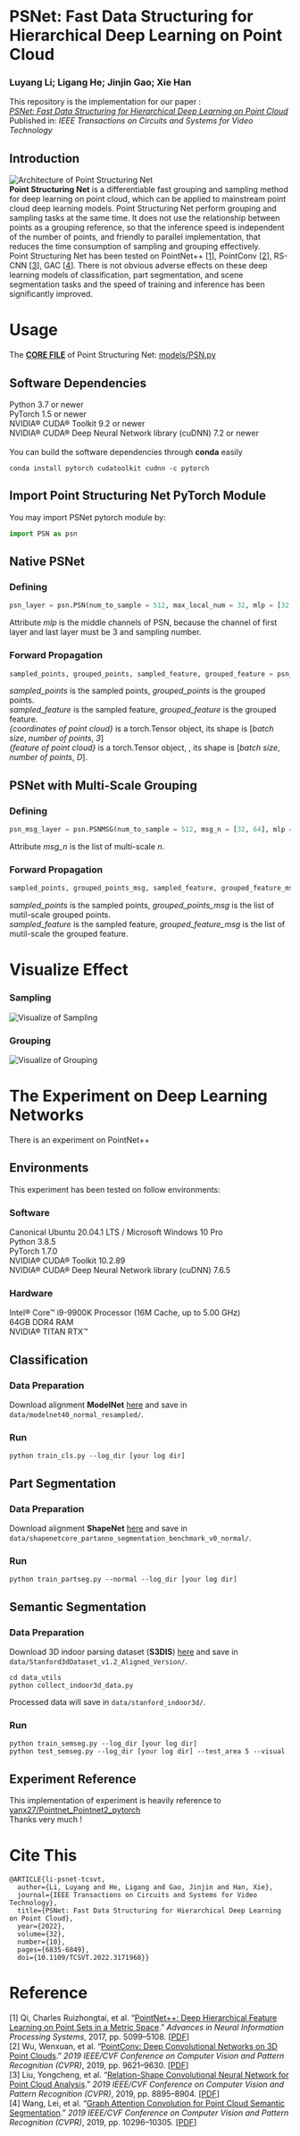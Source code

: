 # PSNet: Fast Data Structuring for Hierarchical Deep Learning on Point Cloud
### Luyang Li; Ligang He; Jinjin Gao; Xie Han

This repository is the implementation for our paper :<br>
*[PSNet: Fast Data Structuring for Hierarchical Deep Learning on Point Cloud](https://ieeexplore.ieee.org/document/9766172)*<br>
Published in: *IEEE Transactions on Circuits and Systems for Video Technology*

## Introduction
![Architecture of Point Structuring Net](./image/psn.png "Architecture of Point Structuring Net")<br>
**Point Structuring Net** is a differentiable fast grouping and sampling method for deep learning on point cloud, which can be applied to mainstream point cloud deep learning models. Point Structuring Net perform grouping and sampling tasks at the same time. It does not use the relationship between points as a grouping reference, so that the inference speed is independent of the number of points, and friendly to parallel implementation, that reduces the time consumption of sampling and grouping effectively.<br>
Point Structuring Net has been tested on PointNet++ [[1](#Reference)], PointConv [[2](#Reference)], RS-CNN [[3](#Reference)], GAC [[4](#Reference)]. There is not obvious adverse effects on these deep learning models of classification, part segmentation, and scene segmentation tasks and the speed of training and inference has been significantly improved.

# Usage
The [**CORE FILE**](./models/PSN.py) of Point Structuring Net: [models/PSN.py](./models/PSN.py)

## Software Dependencies
Python 3.7 or newer<br>
PyTorch 1.5 or newer<br>
NVIDIA® CUDA® Toolkit 9.2 or newer<br>
NVIDIA® CUDA® Deep Neural Network library (cuDNN) 7.2 or newer<br>
<br>
You can build the software dependencies through **conda**  easily
```shell
conda install pytorch cudatoolkit cudnn -c pytorch
```

## Import Point Structuring Net PyTorch Module
You may import PSNet pytorch module by:
```python
import PSN as psn
```
## Native PSNet
### Defining
```python
psn_layer = psn.PSN(num_to_sample = 512, max_local_num = 32, mlp = [32, 256])
```
Attribute *mlp* is the middle channels of PSN, because the channel of first layer and last layer must be 3 and sampling number.
### Forward Propagation
```python
sampled_points, grouped_points, sampled_feature, grouped_feature = psn_layer(coordinate = {coordinates of point cloud}, feature = {feature of point cloud})
```
*sampled_points* is the sampled points, *grouped_points* is the grouped points.<br>
*sampled_feature* is the sampled feature, *grouped_feature* is the grouped feature.<br>
*{coordinates of point cloud}* is a torch.Tensor object, its shape is [*batch size*, *number of points*, *3*]<br>
*{feature of point cloud}* is a torch.Tensor object, , its shape is [*batch size*, *number of points*, *D*].

## PSNet with Multi-Scale Grouping
### Defining
```python
psn_msg_layer = psn.PSNMSG(num_to_sample = 512, msg_n = [32, 64], mlp = [32, 256])
```
Attribute *msg_n* is the list of multi-scale *n*.
### Forward Propagation
```python
sampled_points, grouped_points_msg, sampled_feature, grouped_feature_msg = psn_msg_layer(coordinate = {coordinates of point cloud}, feature = {feature of point cloud})
```
*sampled_points* is the sampled points, *grouped_points_msg* is the list of mutil-scale grouped points.<br>
*sampled_feature* is the sampled feature, *grouped_feature_msg* is the list of mutil-scale the grouped feature.


# Visualize Effect
### Sampling
![Visualize of Sampling](./image/plane1.png "Visualize of Sampling")
### Grouping
![Visualize of Grouping](./image/plane2.png "Visualize of Grouping")

# The Experiment on Deep Learning Networks
There is an experiment on PointNet++
## Environments
This experiment has been tested on follow environments:
### Software
Canonical Ubuntu 20.04.1 LTS / Microsoft Windows 10 Pro<br>
Python 3.8.5<br>
PyTorch 1.7.0<br>
NVIDIA® CUDA® Toolkit 10.2.89<br>
NVIDIA® CUDA® Deep Neural Network library (cuDNN) 7.6.5<br>

### Hardware
Intel® Core™ i9-9900K Processor (16M Cache, up to 5.00 GHz)<br>
64GB DDR4 RAM<br>
NVIDIA® TITAN RTX™

## Classification
### Data Preparation
Download alignment **ModelNet** [here](https://shapenet.cs.stanford.edu/media/modelnet40_normal_resampled.zip) and save in `data/modelnet40_normal_resampled/`.

### Run
```shell
python train_cls.py --log_dir [your log dir]
```

## Part Segmentation
### Data Preparation
Download alignment **ShapeNet** [here](https://shapenet.cs.stanford.edu/media/shapenetcore_partanno_segmentation_benchmark_v0_normal.zip)  and save in `data/shapenetcore_partanno_segmentation_benchmark_v0_normal/`.
### Run
```shell
python train_partseg.py --normal --log_dir [your log dir]
```

## Semantic Segmentation
### Data Preparation
Download 3D indoor parsing dataset (**S3DIS**) [here](http://buildingparser.stanford.edu/dataset.html)  and save in `data/Stanford3dDataset_v1.2_Aligned_Version/`.
```shell
cd data_utils
python collect_indoor3d_data.py
```
Processed data will save in `data/stanford_indoor3d/`.
### Run
```shell
python train_semseg.py --log_dir [your log dir]
python test_semseg.py --log_dir [your log dir] --test_area 5 --visual
```

## Experiment Reference
This implementation of experiment is heavily reference to [yanx27/Pointnet_Pointnet2_pytorch](https://github.com/yanx27/Pointnet_Pointnet2_pytorch)<br>
Thanks very much !

# Cite This
```
@ARTICLE{li-psnet-tcsvt,
  author={Li, Luyang and He, Ligang and Gao, Jinjin and Han, Xie},
  journal={IEEE Transactions on Circuits and Systems for Video Technology}, 
  title={PSNet: Fast Data Structuring for Hierarchical Deep Learning on Point Cloud}, 
  year={2022},
  volume={32},
  number={10},
  pages={6835-6849},
  doi={10.1109/TCSVT.2022.3171968}}
```

# Reference
[1] Qi, Charles Ruizhongtai, et al. “[PointNet++: Deep Hierarchical Feature Learning on Point Sets in a Metric Space](http://papers.nips.cc/paper/7095-pointnet-deep-hierarchical-feature-learning-on-point-se).” *Advances in Neural Information Processing Systems*, 2017, pp. 5099–5108. [[PDF](http://papers.nips.cc/paper/7095-pointnet-deep-hierarchical-feature-learning-on-point-sets-in-a-metric-space.pdf)]<br>
[2] Wu, Wenxuan, et al. “[PointConv: Deep Convolutional Networks on 3D Point Clouds](http://openaccess.thecvf.com/content_CVPR_2019/html/Wu_PointConv_Deep_Convolutional_Networks_on_3D_Point_Clouds_CVPR_2019_paper.html).” *2019 IEEE/CVF Conference on Computer Vision and Pattern Recognition (CVPR)*, 2019, pp. 9621–9630. [[PDF](https://openaccess.thecvf.com/content_CVPR_2019/papers/Wu_PointConv_Deep_Convolutional_Networks_on_3D_Point_Clouds_CVPR_2019_paper.pdf)]<br>
[3] Liu, Yongcheng, et al. “[Relation-Shape Convolutional Neural Network for Point Cloud Analysis](http://openaccess.thecvf.com/content_CVPR_2019/html/Liu_Relation-Shape_Convolutional_Neural_Network_for_Point_Cloud_Analysis_CVPR_2019_paper.html).” *2019 IEEE/CVF Conference on Computer Vision and Pattern Recognition (CVPR)*, 2019, pp. 8895–8904. [[PDF](https://openaccess.thecvf.com/content_CVPR_2019/papers/Liu_Relation-Shape_Convolutional_Neural_Network_for_Point_Cloud_Analysis_CVPR_2019_paper.pdf)]<br>
[4] Wang, Lei, et al. “[Graph Attention Convolution for Point Cloud Semantic Segmentation](https://openaccess.thecvf.com/content_CVPR_2019/html/Wang_Graph_Attention_Convolution_for_Point_Cloud_Semantic_Segmentation_CVPR_2019_paper.html).” *2019 IEEE/CVF Conference on Computer Vision and Pattern Recognition (CVPR)*, 2019, pp. 10296–10305. [[PDF](https://openaccess.thecvf.com/content_CVPR_2019/papers/Wang_Graph_Attention_Convolution_for_Point_Cloud_Semantic_Segmentation_CVPR_2019_paper.pdf)]

